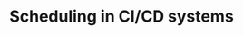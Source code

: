 ---
categories:
- bkk19
description: '> Modern CI/CD systems receive a wide variety of workloads, everything
  from quick jobs with simple dependencies that take less than a minute all the way
  up to full operating system rebuilds that can take hours or days. The needs of the
  software developer for quick turnaround of routine jobs are balanced against the
  system architects expectation that expensive systems should not see undue amounts
  of idle time.<br /> <br /> This analysis looks at the challenges faced by a CI/CD
  system that incorporates a variety of machines of varying capacities, hosted by
  different organizations, where the individual systems themselves have varying degrees
  of parallel compute capabilities. We identify several real-world systems - NixOSs
  "nixpkgs", the FreeBSD build system, the LLVM build farm, and others - to pick out
  some important considerations.'
future_image:
  featured: 'true'
  path: /assets/images/featured-images/bkk19/BKK19-412.png
session_attendee_num: '8'
session_id: BKK19-412
session_room: 'Keynote Room (World Ballroom BC) '
session_slot:
  end_time: '2019-04-04 11:55:00'
  start_time: '2019-04-04 11:30:00'
session_speakers:
- speaker_bio: '> Ed is an Internet veteran with over 30 years experience.<br /><br
    />He has extensive experience with networks at all levels - physical, logical,
    technical, social, political, and financial. He is a graduate of the University
    of Michigan, and an alumnus of Cisco Systems and Arbor Networks.<br /><br />At
    Packet, Ed leads outreach to a wide variety of software ecosystems, from open
    source to the Enterprise. His main project is WorksOnARM, which helps to bring
    cloud native and data center software to ARMv8 servers.<br /><br />When hes not
    opening issues on Github, Ed can be found on the amateur radio bands as W8EMV,
    tinkering with a pile of Raspberry Pis, or coworking at Ann Arbors Workantile.'
  speaker_company: Packet
  speaker_image: /assets/images/speakers/bkk19/ed-vielmetti.jpg
  speaker_location: Ann Arbor, MI
  speaker_name: Ed Vielmetti
  speaker_position: Special Projects Director
  speaker_username: ed309
session_track: Open Source Development
tag: session
tags:
- Testing
- Open Source Development
- Tools
- Validation and CI
title: Scheduling in CI/CD systems
---
